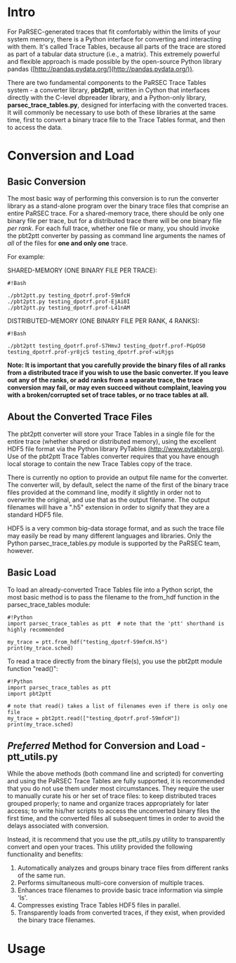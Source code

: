 # **Intro** #

For PaRSEC-generated traces that fit comfortably within the limits of your system memory, there is a Python interface for converting and interacting with them. It's called Trace Tables, because all parts of the trace are stored as part of a tabular data structure (i.e., a matrix). This extremely powerful and flexible approach is made possible by the open-source Python library pandas ([http://pandas.pydata.org/](http://pandas.pydata.org/)).

There are two fundamental components to the PaRSEC Trace Tables system - a converter library, **pbt2ptt**, written in Cython that interfaces directly with the C-level dbpreader library, and a Python-only library, **parsec_trace_tables.py**, designed for interfacing with the converted traces. It will commonly be necessary to use both of these libraries at the same time, first to convert a binary trace file to the Trace Tables format, and then to access the data.

# **Conversion and Load** #

## Basic Conversion ##

The most basic way of performing this conversion is to run the converter library as a stand-alone program over the binary trace files that comprise an entire PaRSEC trace. For a shared-memory trace, there should be only one binary file per trace, but for a distributed trace there will be one binary file *per rank*. For each full trace, whether one file or many, you should invoke the pbt2ptt converter by passing as command line arguments the names of *all* of the files for **one and only one** trace.

For example:

SHARED-MEMORY (ONE BINARY FILE PER TRACE):

```
#!Bash

./pbt2ptt.py testing_dpotrf.prof-59mfcH
./pbt2ptt.py testing_dpotrf.prof-EjAi0I
./pbt2ptt.py testing_dpotrf.prof-L41nAM
```

DISTRIBUTED-MEMORY (ONE BINARY FILE PER RANK, 4 RANKS):

```
#!Bash

./pbt2ptt testing_dpotrf.prof-S7HmvJ testing_dpotrf.prof-PGpOS0 testing_dpotrf.prof-yr8jcS testing_dpotrf.prof-wiRjgs
```

**Note: It is important that you carefully provide the binary files of all ranks from a distributed trace if you wish to use the basic converter. If you leave out any of the ranks, or add ranks from a separate trace, the trace conversion may fail, or may even succeed without complaint, leaving you with a broken/corrupted set of trace tables, or no trace tables at all.**

## About the Converted Trace Files ##

The pbt2ptt converter will store your Trace Tables in a single file for the entire trace (whether shared or distributed memory), using the excellent HDF5 file format via the Python library PyTables [(http://www.pytables.org)](http://www.pytables.org). Use of the pbt2ptt Trace Tables converter requires that you have enough local storage to contain the new Trace Tables copy of the trace. 

There is currently no option to provide an output file name for the converter. The converter will, by default, select the name of the first of the binary trace files provided at the command line, modify it slightly in order not to overwrite the original, and use that as the output filename. The output filenames will have a ".h5" extension in order to signify that they are a standard HDF5 file.

HDF5 is a very common big-data storage format, and as such the trace file may easily be read by many different languages and libraries. Only the Python parsec_trace_tables.py module is supported by the PaRSEC team, however.


## Basic Load ##

To load an already-converted Trace Tables file into a Python script, the most basic method is to pass the filename to the from_hdf function in the parsec_trace_tables module:

```
#!Python
import parsec_trace_tables as ptt  # note that the 'ptt' shorthand is highly recommended

my_trace = ptt.from_hdf("testing_dpotrf-59mfcH.h5")
print(my_trace.sched)
```

To read a trace directly from the binary file(s), you use the pbt2ptt module function "read()":

```
#!Python
import parsec_trace_tables as ptt
import pbt2ptt

# note that read() takes a list of filenames even if there is only one file
my_trace = pbt2ptt.read(["testing_dpotrf.prof-59mfcH"])
print(my_trace.sched)
```

## *Preferred* Method for Conversion and Load - **ptt_utils.py** ##

While the above methods (both command line and scripted) for converting and using the PaRSEC Trace Tables are fully supported, it is recommended that you do not use them under most circumstances. They require the user to manually curate his or her set of trace files: to keep distributed traces grouped properly; to name and organize traces appropriately for later access; to write his/her scripts to access the unconverted binary files the first time, and the converted files all subsequent times in order to avoid the delays associated with conversion. 

Instead, it is recommend that you use the ptt_utils.py utility to transparently convert and open your traces. This utility provided the following functionality and benefits:

1. Automatically analyzes and groups binary trace files from different ranks of the same run.
2. Performs simultaneous multi-core conversion of multiple traces.
3. Enhances trace filenames to provide basic trace information via simple 'ls'.
4. Compresses existing Trace Tables HDF5 files in parallel.
5. Transparently loads from converted traces, if they exist, when provided the binary trace filenames.

# Usage #
